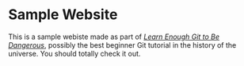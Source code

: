 # Sample Website

This is a sample webiste made as part of [*Learn Enough Git to Be Dangerous*](http://learneough.com/git-tutorial), possibly the best  beginner Git tutorial in the history of the universe. You should totally check it out.
